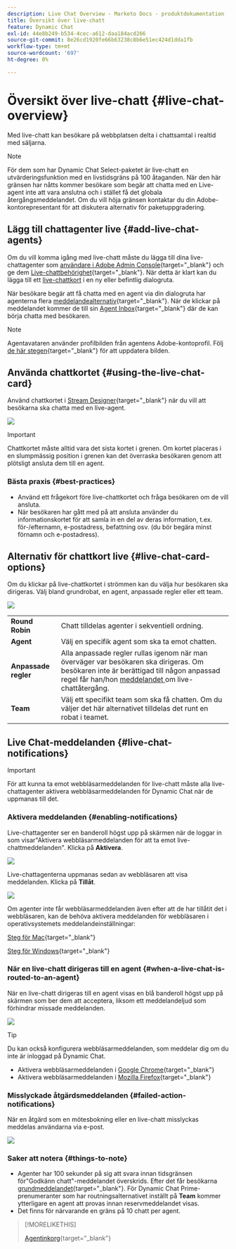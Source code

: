 ```yaml
---
description: Live Chat Overview - Marketo Docs - produktdokumentation
title: Översikt över live-chatt
feature: Dynamic Chat
exl-id: 44e8b249-b534-4cec-a612-daa184acd266
source-git-commit: 8e26cd1920fe66b63238c8b6e51ec424d1dda1fb
workflow-type: tm+mt
source-wordcount: '697'
ht-degree: 0%

---
```


# Översikt över live-chatt {#live-chat-overview}

Med live-chatt kan besökare på webbplatsen delta i chattsamtal i realtid med säljarna.

>[!NOTE]
>
>För dem som har Dynamic Chat Select-paketet är live-chatt en utvärderingsfunktion med en livstidsgräns på 100 åtaganden. När den här gränsen har nåtts kommer besökare som begär att chatta med en Live-agent inte att vara anslutna och i stället få det globala återgångsmeddelandet. Om du vill höja gränsen kontaktar du din Adobe-kontorepresentant för att diskutera alternativ för paketuppgradering.

## Lägg till chattagenter live {#add-live-chat-agents}

Om du vill komma igång med live-chatt måste du lägga till dina live-chattagenter som [användare i Adobe Admin Console](/help/marketo/product-docs/demand-generation/dynamic-chat/setup-and-configuration/add-or-remove-chat-users.md#add-a-chat-user){target="_blank"} och ge dem [Live-chattbehörighet](/help/marketo/product-docs/demand-generation/dynamic-chat/setup-and-configuration/permissions.md){target="_blank"}. När detta är klart kan du lägga till ett [live-chattkort](#using-the-live-chat-card) i en ny eller befintlig dialogruta.

När besökare begär att få chatta med en agent via din dialogruta har agenterna flera [meddelandealternativ](/help/marketo/product-docs/demand-generation/dynamic-chat/live-chat/agent-inbox.md#live-chat-notifications){target="_blank"}. När de klickar på meddelandet kommer de till sin [Agent Inbox](/help/marketo/product-docs/demand-generation/dynamic-chat/live-chat/agent-inbox.md){target="_blank"} där de kan börja chatta med besökaren.

>[!NOTE]
>
>Agentavataren använder profilbilden från agentens Adobe-kontoprofil. Följ [de här stegen](https://helpx.adobe.com/manage-account/using/edit-adobe-account-personal-profile.html){target="_blank"} för att uppdatera bilden.

## Använda chattkortet {#using-the-live-chat-card}

Använd chattkortet i [Stream Designer](/help/marketo/product-docs/demand-generation/dynamic-chat/automated-chat/stream-designer.md){target="_blank"} när du vill att besökarna ska chatta med en live-agent.

![](assets/live-chat-overview-1.png)

>[!IMPORTANT]
>
>Chattkortet måste alltid vara det sista kortet i grenen. Om kortet placeras i en slumpmässig position i grenen kan det överraska besökaren genom att plötsligt ansluta dem till en agent.

### Bästa praxis {#best-practices}

* Använd ett frågekort före live-chattkortet och fråga besökaren om de vill ansluta.
* När besökaren har gått med på att ansluta använder du informationskortet för att samla in en del av deras information, t.ex. för-/efternamn, e-postadress, befattning osv. (du bör begära minst förnamn och e-postadress).

## Alternativ för chattkort live {#live-chat-card-options}

Om du klickar på live-chattkortet i strömmen kan du välja hur besökaren ska dirigeras. Välj bland grundrobat, en agent, anpassade regler eller ett team.

![](assets/live-chat-overview-2.png)

<table> 
 <tbody> 
  <tr> 
   <td><b>Round Robin</b></td>
   <td>Chatt tilldelas agenter i sekventiell ordning.</td>
  </tr> 
  <tr> 
   <td><b>Agent</b></td>
   <td>Välj en specifik agent som ska ta emot chatten.</td>
  </tr>
    <tr> 
   <td><b>Anpassade regler</b></td>
   <td>Alla anpassade regler rullas igenom när man överväger var besökaren ska dirigeras. Om besökaren inte är berättigad till någon anpassad regel får han/hon <a href="/help/marketo/product-docs/demand-generation/dynamic-chat/setup-and-configuration/agent-management.md#live-chat-fallback" target="_blank">meddelandet </a> om live-chattåtergång.</td>
  </tr> 
  <tr> 
   <td><b>Team</b></td>
   <td>Välj ett specifikt team som ska få chatten. Om du väljer det här alternativet tilldelas det runt en robat i teamet.</td>
  </tr>
 </tbody> 
</table>

## Live Chat-meddelanden {#live-chat-notifications}

>[!IMPORTANT]
>
>För att kunna ta emot webbläsarmeddelanden för live-chatt måste alla live-chattagenter aktivera webbläsarmeddelanden för Dynamic Chat när de uppmanas till det.

### Aktivera meddelanden {#enabling-notifications}

Live-chattagenter ser en banderoll högst upp på skärmen när de loggar in som visar&quot;Aktivera webbläsarmeddelanden för att ta emot live-chattmeddelanden&quot;. Klicka på **Aktivera**.

![](assets/live-chat-overview-4.png)

Live-chattagenterna uppmanas sedan av webbläsaren att visa meddelanden. Klicka på **Tillåt**.

![](assets/live-chat-overview-5.png)

Om agenter inte får webbläsarmeddelanden även efter att de har tillåtit det i webbläsaren, kan de behöva aktivera meddelanden för webbläsaren i operativsystemets meddelandeinställningar:

[Steg för Mac](https://support.apple.com/guide/mac-help/change-notifications-settings-mh40583/mac){target="_blank"}

[Steg för Windows](https://support.microsoft.com/en-us/windows/change-notification-settings-in-windows-8942c744-6198-fe56-4639-34320cf9444e){target="_blank"}

### När en live-chatt dirigeras till en agent {#when-a-live-chat-is-routed-to-an-agent}

När en live-chatt dirigeras till en agent visas en blå banderoll högst upp på skärmen som ber dem att acceptera, liksom ett meddelandeljud som förhindrar missade meddelanden.

![](assets/live-chat-overview-3.png)

>[!TIP]
>
>Du kan också konfigurera webbläsarmeddelanden, som meddelar dig om du inte är inloggad på Dynamic Chat.
>
>* Aktivera webbläsarmeddelanden i [Google Chrome](https://support.google.com/chrome/answer/3220216?hl=en&amp;co=GENIE.Platform%3DDesktop){target="_blank"}
>* Aktivera webbläsarmeddelanden i [Mozilla Firefox](https://support.mozilla.org/en-US/kb/push-notifications-firefox){target="_blank"}

### Misslyckade åtgärdsmeddelanden {#failed-action-notifications}

När en åtgärd som en mötesbokning eller en live-chatt misslyckas meddelas användarna via e-post.

![](assets/live-chat-overview-6.png)

### Saker att notera {#things-to-note}

* Agenter har 100 sekunder på sig att svara innan tidsgränsen för&quot;Godkänn chatt&quot;-meddelandet överskrids. Efter det får besökarna [grundmeddelandet](/help/marketo/product-docs/demand-generation/dynamic-chat/setup-and-configuration/agent-management.md#live-chat-fallback){target="_blank"}. För Dynamic Chat Prime-prenumeranter som har routningsalternativet inställt på **Team** kommer ytterligare en agent att provas innan reservmeddelandet visas.
* Det finns för närvarande en gräns på 10 chatt per agent.

>[!MORELIKETHIS]
>
>[Agentinkorg](/help/marketo/product-docs/demand-generation/dynamic-chat/live-chat/agent-inbox.md){target="_blank"}
